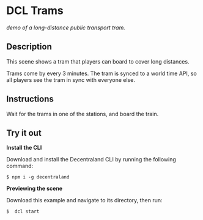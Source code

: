# DCL Trams

_demo of a long-distance public transport tram._

<!-- ![demo](https://github.com/decentraland-scenes/coin-pickup/blob/master/screenshots/coin-pickup.gif) -->

## Description

This scene shows a tram that players can board to cover long distances.

Trams come by every 3 minutes. The tram is synced to a world time API, so all players see the tram in sync with everyone else.

## Instructions

Wait for the trams in one of the stations, and board the train.

## Try it out

**Install the CLI**

Download and install the Decentraland CLI by running the following command:

```
$ npm i -g decentraland
```

**Previewing the scene**

Download this example and navigate to its directory, then run:

```
$  dcl start
```
